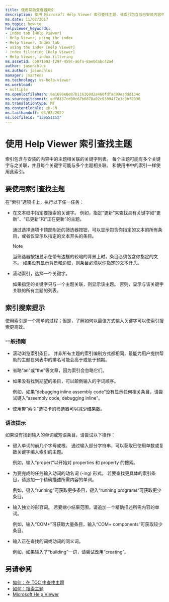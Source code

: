 ```yaml
---
title: 使用帮助查看器索引
description: 使用 Microsoft Help Viewer 索引查找主题，该索引包含与已安装内容中的主题关联的关键字列表。
ms.date: 11/02/2017
ms.topic: how-to
helpviewer_keywords:
- Index tab [Help Viewer]
- Help Viewer, using the index
- Help Viewer, Index tab
- using the index [Help Viewer]
- index filtering [Help Viewer]
- Help Viewer, index filtering
ms.assetid: cb071e93-f297-459c-a6fa-8ae0dabc42a4
author: jasonchlus
ms.author: jasonchlus
manager: jmartens
ms.technology: vs-help-viewer
ms.workload:
- multiple
ms.openlocfilehash: 8e1698e8e07b116360d2a460fdfad89eaddd134c
ms.sourcegitcommit: edf8137cd90c67b6078a02c93094f7e1c3bf8930
ms.translationtype: MT
ms.contentlocale: zh-CN
ms.lasthandoff: 03/08/2022
ms.locfileid: "139551152"
---
```

# <a name="find-topics-by-using-the-help-viewer-index"></a>使用 Help Viewer 索引查找主题

索引包含与安装的内容中的主题相关联的关键字列表。 每个主题可能有多个关键字与之关联，并且每个关键字可能与多个主题相关联。 和使用书中的索引一样使用此索引。

## <a name="to-find-a-topic-by-using-the-index"></a>要使用索引查找主题

在“索引”选项卡上，执行以下任一任务：

- 在文本框中指定要搜索的关键字。 例如，指定“更新”来查找具有关键字如“更新”、“已更新”和“正在更新”的主题。

    通过选择选项卡顶部附近的筛选器按钮，可以显示包含你指定的文本的所有条目，或者仅显示以指定的文本开头的条目。

    > [!NOTE]
    > 当筛选器按钮显示在带有边框的较暗的背景上时，条目必须包含你指定的文本。 如果没有显示背景和边框，则条目必须以你指定的文本开头。

- 滚动索引，选择一个关键字。

    如果指定的关键字只与一个主题关联，则显示该主题。 否则，显示与该关键字关联的所有主题的列表。

## <a name="index-search-tips"></a>索引搜索提示

使用索引是一个简单的过程；但是，了解如何以最佳方式输入关键字可以使索引搜索更高效。

### <a name="general-guidelines"></a>一般指南

- 滚动浏览索引条目。 并非所有主题的索引编制方式都相同，最能为用户提供帮助的主题在列表中的排名可能会高于或低于预期。

- 省略“an”或“the”等文章，因为索引会忽略它们。

- 如果没有找到期望的条目，可以颠倒输入的字词顺序。

    例如，如果“debugging inline assembly code”没有显示任何相关条目，请尝试键入“assembly code, debugging inline”。

- 使用带“索引”选项卡的筛选器可以减少结果数。

### <a name="syntax-tips"></a>语法提示

如果没有找到输入的单词或短语条目，请尝试以下操作：

- 键入单词的前几个字母或根。 通过输入部分字符串，可以获取已使用单数或复数关键字编入索引的主题。

    例如，输入“propert”以开始对 properties 和 property 的搜索。

- 为要完成的任务输入动词的动名词 (-ing) 形式。 若要查找更具体的索引条目，请追加一个精确描述所需内容的单词。

    例如，键入“running”可获取更多条目，键入“running programs”可获取更少条目。

- 输入独立的形容词。 若要缩小结果范围，请追加一个精确描述所需内容的单词。

    例如，输入“COM+”可获取大量条目，输入“COM+ components”可获取较少条目。

- 输入正在查找的词或动词的同义词。

    例如，如果输入了“building”一词，请尝试改用“creating”。

## <a name="see-also"></a>另请参阅

- [如何：在 TOC 中查找主题](../help-viewer/find-topics-toc.md)
- [如何：搜索主题](../help-viewer/find-topics.md)
- [Microsoft Help Viewer](../help-viewer/overview.md)